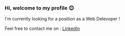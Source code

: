 ### Hi, welcome to my profile 😊

I'm currently looking for a position as a Web Delevoper !

Feel free to contact me on :
[LinkedIn](https://www.linkedin.com/in/jonathan-maison-aa9503115/)


<!--
**Krosmez/Krosmez** is a ✨ _special_ ✨ repository because its `README.md` (this file) appears on your GitHub profile.

Here are some ideas to get you started:

- 🔭 I’m currently working on ...
- 🌱 I’m currently learning ...
- 👯 I’m looking to collaborate on ...
- 🤔 I’m looking for help with ...
- 💬 Ask me about ...
- 📫 How to reach me: ...
- 😄 Pronouns: ...
- ⚡ Fun fact: ...
-->

